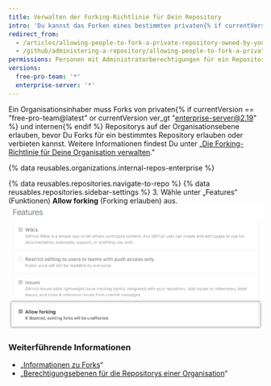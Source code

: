 ```yaml
---
title: Verwalten der Forking-Richtlinie für Dein Repository
intro: 'Du kannst das Forken eines bestimmten privaten{% if currentVersion == "free-pro-team@latest" or currentVersion ver_gt "enterprise-server@2.19" %} oder internen{% endif %} Repositorys einer Organisation erlauben oder verhindern.'
redirect_from:
  - /articles/allowing-people-to-fork-a-private-repository-owned-by-your-organization
  - /github/administering-a-repository/allowing-people-to-fork-a-private-repository-owned-by-your-organization
permissions: Personen mit Administratorberechtigungen für ein Repository können die Forking-Richtlinie für das Repository verwalten.
versions:
  free-pro-team: '*'
  enterprise-server: '*'
---
```


Ein Organisationsinhaber muss Forks von privaten{% if currentVersion == "free-pro-team@latest" or currentVersion ver_gt "enterprise-server@2.19" %} und internen{% endif %} Repositorys auf der Organisationsebene erlauben, bevor Du Forks für ein bestimmtes Repository erlauben oder verbieten kannst. Weitere Informationen findest Du unter „[Die Forking-Richtlinie für Deine Organisation verwalten](/github/setting-up-and-managing-organizations-and-teams/managing-the-forking-policy-for-your-organization)."

{% data reusables.organizations.internal-repos-enterprise %}

{% data reusables.repositories.navigate-to-repo %}
{% data reusables.repositories.sidebar-settings %}
3. Wähle unter „Features“ (Funktionen) **Allow forking** (Forking erlauben) aus. ![Kontrollkästchen, um das Forking eines privaten Repositorys zu erlauben oder zu verbieten](/assets/images/help/repository/allow-forking-specific-org-repo.png)

### Weiterführende Informationen

- „[Informationen zu Forks](/articles/about-forks)“
- „[Berechtigungsebenen für die Repositorys einer Organisation](/articles/repository-permission-levels-for-an-organization)“
